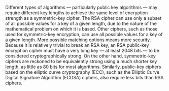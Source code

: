 Different types of algorithms — particularly public key algorithms — may require different key lengths to achieve the same level of encryption strength as a symmetric-key cipher. The RSA cipher can use only a subset of all possible values for a key of a given length, due to the nature of the mathematical problem on which it is based. Other ciphers, such as those used for symmetric-key encryption, can use all possible values for a key of a given length. More possible matching options means more security.
Because it is relatively trivial to break an RSA key, an RSA public-key encryption cipher must have a very long key — at least 2048 bits — to be considered cryptographically strong. On the other hand, symmetric-key ciphers are reckoned to be equivalently strong using a much shorter key length, as little as 80 bits for most algorithms. Similarly, public-key ciphers based on the elliptic curve cryptography (ECC), such as the Elliptic Curve Digital Signature Algorithm (ECDSA) ciphers, also require less bits than RSA ciphers.
